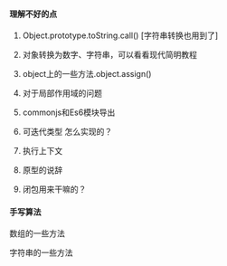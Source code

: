 #### 理解不好的点

1. Object.prototype.toString.call() [字符串转换也用到了]

2. 对象转换为数字、字符串，可以看看现代简明教程

   

3. object上的一些方法.object.assign()

4. 对于局部作用域的问题

5. commonjs和Es6模块导出

6. 可迭代类型 怎么实现的？

7. 执行上下文

8. 原型的说辞

9. 闭包用来干嘛的？

#### 手写算法

数组的一些方法

字符串的一些方法



